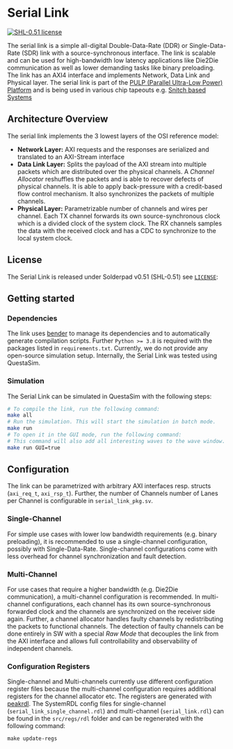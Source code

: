 
# Serial Link
[![SHL-0.51 license](https://img.shields.io/badge/license-SHL--0.51-green)](LICENSE)

The serial link is a simple all-digital Double-Data-Rate (DDR) or Single-Data-Rate (SDR) link with a source-synchronous interface. The link is scalable and can be used for high-bandwidth low latency applications like Die2Die communication as well as lower demanding tasks like binary preloading. The link has an AXI4 interface and implements Network, Data Link and Physical layer. The serial link is part of the [PULP (Parallel Ultra-Low Power) Platform](https://pulp-platform.org/) and is being used in various chip tapeouts e.g. [Snitch based Systems](https://github.com/pulp-platform/snitch)

## Architecture Overview
The serial link implements the 3 lowest layers of the OSI reference model:
* **Network Layer:** AXI requests and the responses are serialized and translated to an AXI-Stream interface
* **Data Link Layer:** Splits the payload of the AXI stream into multiple packets which are distributed over the physical channels. A *Channel Allocator* reshuffles the packets and is able to recover defects of physical channels. It is able to apply back-pressure with a credit-based flow control mechanism. It also synchronizes the packets of multiple channels.
* **Physical Layer:** Parametrizable number of channels and wires per channel. Each TX channel forwards its own source-synchronous clock which is a divided clock of the system clock. The RX channels samples the data with the received clock and has a CDC to synchronize to the local system clock.

## License
The Serial Link is released under Solderpad v0.51 (SHL-0.51) see [`LICENSE`](LICENSE):

## Getting started
### Dependencies
The link uses [bender](https://github.com/pulp-platform/bender) to manage its dependencies and to automatically generate compilation scripts. Further `Python >= 3.8` is required with the packages listed in `requirements.txt`. Currently, we do not provide any open-source simulation setup. Internally, the Serial Link was tested using QuestaSim.

### Simulation
The Serial Link can be simulated in QuestaSim with the following steps:
```sh
# To compile the link, run the following command:
make all
# Run the simulation. This will start the simulation in batch mode.
make run
# To open it in the GUI mode, run the following command:
# This command will also add all interesting waves to the wave window.
make run GUI=true
```

## Configuration
The link can be parametrized with arbitrary AXI interfaces resp. structs (`axi_req_t`, `axi_rsp_t`). Further, the number of Channels number of Lanes per Channel is configurable in `serial_link_pkg.sv`.

### Single-Channel
For simple use cases with lower low bandwidth requirements (e.g. binary preloading), it is recommended to use a single-channel configuration, possibly with Single-Data-Rate. Single-channel configurations come with less overhead for channel synchronization and fault detection.

### Multi-Channel
For use cases that require a higher bandwidth (e.g. Die2Die communication), a multi-channel configuration is recommended. In multi-channel configurations, each channel has its own source-synchronous forwarded clock and the channels are synchronized on the receiver side again. Further, a channel allocator handles faulty channels by redistributing the packets to functional channels. The detection of faulty channels can be done entirely in SW with a special _Raw Mode_ that decouples the link from the AXI interface and allows full controllability and observability of independent channels.

### Configuration Registers
Single-channel and Multi-channels currently use different configuration register files because the multi-channel configuration requires additional registers for the channel allocator etc. The registers are generated with [peakrdl](https://peakrdl-regblock.readthedocs.io/en/latest/). The SystemRDL config files for single-channel (`serial_link_single_channel.rdl`) and multi-channel (`serial_link.rdl`) can be found in the `src/regs/rdl` folder and can be regenerated with the following command:

```
make update-regs
```
